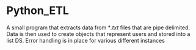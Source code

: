 # Python_ETL
A small program that extracts data from **.txt* files that are pipe delimited.
Data is then used to create objects that represent users and stored into a list DS.
Error handling is in place for various different instances
